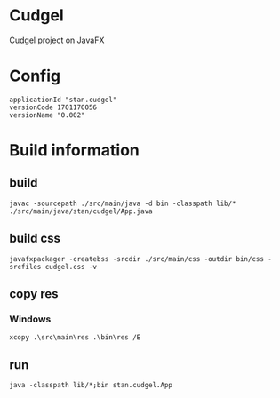 # Cudgel
Cudgel project on JavaFX

# Config
	applicationId "stan.cudgel"
	versionCode 1701170056
	versionName "0.002"

# Build information
## build
```
javac -sourcepath ./src/main/java -d bin -classpath lib/* ./src/main/java/stan/cudgel/App.java
```

## build css
```
javafxpackager -createbss -srcdir ./src/main/css -outdir bin/css -srcfiles cudgel.css -v
```

## copy res
### Windows
```
xcopy .\src\main\res .\bin\res /E
```

## run
```
java -classpath lib/*;bin stan.cudgel.App
```

